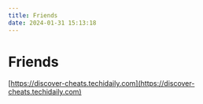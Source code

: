 ```yaml
---
title: Friends
date: 2024-01-31 15:13:18
---
```


# Friends

[https://discover-cheats.techidaily.com](https://discover-cheats.techidaily.com)